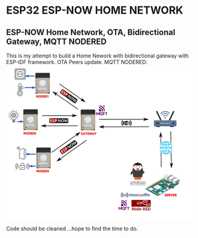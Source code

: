 # ESP32 ESP-NOW HOME NETWORK

## ESP-NOW Home Network, OTA, Bidirectional Gateway, MQTT NODERED  
This is my attempt to build a Home Nework with bidirectional gateway with ESP-IDF framework.
OTA Peers update.
MQTT NODERED.
![topology](/images/topologia.jpg)

Code should be cleaned ...hope to find the time to do.

